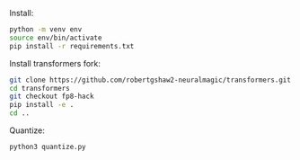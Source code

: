 Install:

```bash
python -m venv env
source env/bin/activate
pip install -r requirements.txt
```

Install transformers fork:

```bash
git clone https://github.com/robertgshaw2-neuralmagic/transformers.git
cd transformers
git checkout fp8-hack
pip install -e .
cd ..
```

Quantize:

```bah
python3 quantize.py
```
